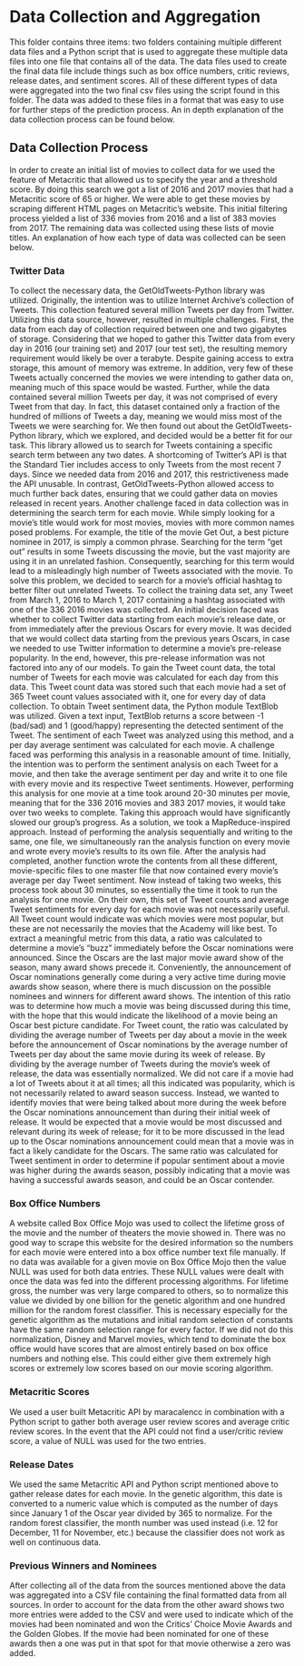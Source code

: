 # Data Collection and Aggregation
This folder contains three items: two folders containing multiple different data files and a Python script that is used to aggregate these multiple data files into one file that contains all of the data. The data files used to create the final data file include things such as box office numbers, critic reviews, release dates, and sentiment scores. All of these different types of data were aggregated into the two final csv files using the script found in this folder. The data was added to these files in a format that was easy to use for further steps of the prediction process. An in depth explanation of the data collection process can be found below.

## Data Collection Process

In order to create an initial list of movies to collect data for we used the feature of Metacritic that allowed us to specify the year and a threshold score. By doing this search we got a list of 2016 and 2017 movies that had a Metacritic score of 65 or higher. We were able to get these movies by scraping different HTML pages on Metacritic’s website. This initial filtering process yielded a list of 336 movies from 2016 and a list of 383 movies from 2017. The remaining data was collected using these lists of movie titles. An explanation of how each type of data was collected can be seen below. 

### Twitter Data
To collect the necessary data, the GetOldTweets-Python library was utilized. Originally, the intention was to utilize Internet Archive’s collection of Tweets. This collection featured several million Tweets per day from Twitter. Utilizing this data source, however, resulted in multiple challenges. First, the data from each day of collection required between one and two gigabytes of storage. Considering that we hoped to gather this Twitter data from every day in 2016 (our training set) and 2017 (our test set), the resulting memory requirement would likely be over a terabyte. Despite gaining access to extra storage, this amount of memory was extreme. In addition, very few of these Tweets actually concerned the movies we were intending to gather data on, meaning much of this space would be wasted. Further, while the data contained several million Tweets per day, it was not comprised of every Tweet from that day. In fact, this dataset contained only a fraction of the hundred of millions of Tweets a day, meaning we would miss most of the Tweets we were searching for. We then found out about the GetOldTweets-Python library, which we explored, and decided would be a better fit for our task. This library allowed us to search for Tweets containing a specific search term between any two dates. A shortcoming of Twitter’s API is that the Standard Tier includes access to only Tweets from the most recent 7 days. Since we needed data from 2016 and 2017, this restrictiveness made the API unusable. In contrast, GetOldTweets-Python allowed access to much further back dates, ensuring that we could gather data on movies released in recent years. 
Another challenge faced in data collection was in determining the search term for each movie. While simply looking for a movie’s title would work for most movies, movies with more common names posed problems. For example, the title of the movie Get Out, a best picture nominee in 2017, is simply a common phrase. Searching for the term “get out” results in some Tweets discussing the movie, but the vast majority are using it in an unrelated fashion. Consequently, searching for this term would lead to a misleadingly high number of Tweets associated with the movie. To solve this problem, we decided to search for a movie’s official hashtag to better filter out unrelated Tweets.
To collect the training data set, any Tweet from March 1, 2016 to March 1, 2017 containing a hashtag associated with one of the 336 2016 movies was collected. An initial decision faced was whether to collect Twitter data starting from each movie’s release date, or from immediately after the previous Oscars for every movie. It was decided that we would collect data starting from the previous years Oscars, in case we needed to use Twitter information to determine a movie’s pre-release popularity. In the end, however, this pre-release information was not factored into any of our models. To gain the Tweet count data, the total number of Tweets for each movie was calculated for each day from this data. This Tweet count data was stored such that each movie had a set of 365 Tweet count values associated with it, one for every day of data collection. To obtain Tweet sentiment data, the Python module TextBlob was utilized. Given a text input, TextBlob returns a score between -1 (bad/sad) and 1 (good/happy) representing the detected sentiment of the Tweet. The sentiment of each Tweet was analyzed using this method, and a per day average sentiment was calculated for each movie. A challenge faced was performing this analysis in a reasonable amount of time. Initially, the intention was to perform the sentiment analysis on each Tweet for a movie, and then take the average sentiment per day and write it to one file with every movie and its respective Tweet sentiments. However, performing this analysis for one movie at a time took around 20-30 minutes per movie, meaning that for the 336 2016 movies and 383 2017 movies, it would take over two weeks to complete. Taking this approach would have significantly slowed our group’s progress. As a solution, we took a MapReduce-inspired approach. Instead of performing the analysis sequentially and writing to the same, one file, we simultaneously ran the analysis function on every movie and wrote every movie’s results to its own file. After the analysis had completed, another function wrote the contents from all these different, movie-specific files to one master file that now contained every movie’s average per day Tweet sentiment. Now instead of taking two weeks, this process took about 30 minutes, so essentially the time it took to run the analysis for one movie.
On their own, this set of Tweet counts and average Tweet sentiments for every day for each movie was not necessarily useful. All Tweet count would indicate was which movies were most popular, but these are not necessarily the movies that the Academy will like best. To extract a meaningful metric from this data, a ratio was calculated to determine a movie’s “buzz” immediately before the Oscar nominations were announced. Since the Oscars are the last major movie award show of the season, many award shows precede it. Conveniently, the announcement of Oscar nominations generally come during a very active time during movie awards show season, where there is much discussion on the possible nominees and winners for different award shows. The intention of this ratio was to determine how much a movie was being discussed during this time, with the hope that this would indicate the likelihood of a movie being an Oscar best picture candidate. For Tweet count, the ratio was calculated by dividing the average number of Tweets per day about a movie in the week before the announcement of Oscar nominations by the average number of Tweets per day about the same movie during its week of release. By dividing by the average number of Tweets during the movie’s week of release, the data was essentially normalized. We did not care if a movie had a lot of Tweets about it at all times; all this indicated was popularity, which is not necessarily related to award season success. Instead, we wanted to identify movies that were being talked about more during the week before the Oscar nominations announcement than during their initial week of release. It would be expected that a movie would be most discussed and relevant during its week of release; for it to be more discussed in the lead up to the Oscar nominations announcement could mean that a movie was in fact a likely candidate for the Oscars. The same ratio was calculated for Tweet sentiment in order to determine if popular sentiment about a movie was higher during the awards season, possibly indicating that a movie was having a successful awards season, and could be an Oscar contender.

### Box Office Numbers
A website called Box Office Mojo was used to collect the lifetime gross of the movie and the number of theaters the movie showed in. There was no good way to scrape this website for the desired information so the numbers for each movie were entered into a box office number text file manually. If no data was available for a given movie on Box Office Mojo then the value NULL was used for both data entries. These NULL values were dealt with once the data was fed into the different processing algorithms. For lifetime gross, the number was very large compared to others, so to normalize this value we divided by one billion for the genetic algorithm and one hundred million for the random forest classifier. This is necessary especially for the genetic algorithm as the mutations and initial random selection of constants have the same random selection range for every factor. If we did not do this normalization, Disney and Marvel movies, which tend to dominate the box office would have scores that are almost entirely based on box office numbers and nothing else. This could either give them extremely high scores or extremely low scores based on our movie scoring algorithm.

### Metacritic Scores
We used a user built Metacritic API by maracalencc in combination with a Python script to gather both average user review scores and average critic review scores. In the event that the API could not find a user/critic review score, a value of NULL was used for the two entries.

### Release Dates
We used the same Metacritic API and Python script mentioned above to gather release dates for each movie. In the genetic algorithm, this date is converted to a numeric value which is computed as the number of days since January 1 of the Oscar year divided by 365 to normalize. For the random forest classifier, the month number was used instead (i.e. 12 for December, 11 for November, etc.) because the classifier does not work as well on continuous data.

### Previous Winners and Nominees
After collecting all of the data from the sources mentioned above the data was aggregated into a CSV file containing the final formatted data from all sources. In order to account for the data from the other award shows two more entries were added to the CSV and were used to indicate which of the movies had been nominated and won the Critics’ Choice Movie Awards and the Golden Globes. If the movie had been nominated for one of these awards then a one was put in that spot for that movie otherwise a zero was added. 

